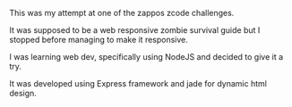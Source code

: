 This was my attempt at one of the zappos zcode challenges.

It was supposed to be a web responsive zombie survival guide but I stopped before managing to make it responsive.

I was learning web dev, specifically using NodeJS and decided to give it a try.

It was developed using Express framework and jade for dynamic html design.
